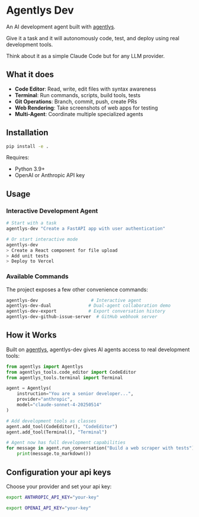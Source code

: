 # Agentlys Dev

An AI development agent built with [agentlys](https://github.com/BenderV/agentlys).

Give it a task and it will autonomously code, test, and deploy using real development tools.

Think about it as a simple Claude Code but for any LLM provider.

## What it does

- **Code Editor**: Read, write, edit files with syntax awareness
- **Terminal**: Run commands, scripts, build tools, tests
- **Git Operations**: Branch, commit, push, create PRs
- **Web Rendering**: Take screenshots of web apps for testing
- **Multi-Agent**: Coordinate multiple specialized agents

## Installation

```bash
pip install -e .
```

Requires:

- Python 3.9+
- OpenAI or Anthropic API key

## Usage

### Interactive Development Agent

```bash
# Start with a task
agentlys-dev "Create a FastAPI app with user authentication"

# Or start interactive mode
agentlys-dev
> Create a React component for file upload
> Add unit tests
> Deploy to Vercel
```

### Available Commands

The project exposes a few other convenience commands:

```bash
agentlys-dev                    # Interactive agent
agentlys-dev-dual              # Dual-agent collaboration demo
agentlys-dev-export            # Export conversation history
agentlys-dev-github-issue-server  # GitHub webhook server
```

## How it Works

Built on [agentlys](https://github.com/myriade-ai/agentlys), agentlys-dev gives AI agents access to real development tools:

```python
from agentlys import Agentlys
from agentlys_tools.code_editor import CodeEditor
from agentlys_tools.terminal import Terminal

agent = Agentlys(
    instruction="You are a senior developer...",
    provider="anthropic",
    model="claude-sonnet-4-20250514"
)

# Add development tools as classes
agent.add_tool(CodeEditor(), "CodeEditor")
agent.add_tool(Terminal(), "Terminal")

# Agent now has full development capabilities
for message in agent.run_conversation("Build a web scraper with tests"):
    print(message.to_markdown())
```

## Configuration your api keys

Choose your provider and set your api key:

```bash
export ANTHROPIC_API_KEY="your-key"
```

```bash
export OPENAI_API_KEY="your-key"
```
